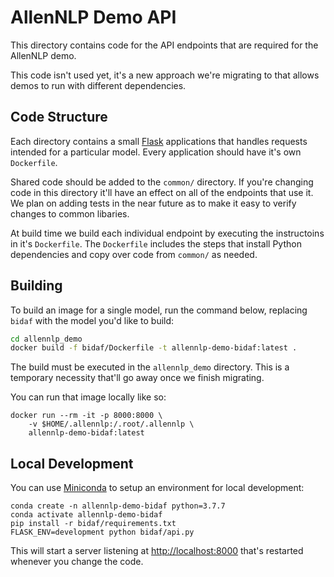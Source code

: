 # AllenNLP Demo API

This directory contains code for the API endpoints that are required for the
AllenNLP demo.

This code isn't used yet, it's a new approach we're migrating to that allows
demos to run with different dependencies.

## Code Structure

Each directory contains a small [Flask](https://flask.palletsprojects.com/en/1.1.x/)
applications that handles requests intended for a particular model. Every
application should have it's own `Dockerfile`.

Shared code should be added to the `common/` directory. If you're changing
code in this directory it'll have an effect on all of the endpoints that
use it. We plan on adding tests in the near future as to make it easy to verify
changes to common libaries.

At build time we build each individual endpoint by executing the instructoins
in it's `Dockerfile`. The `Dockerfile` includes the steps that install Python
dependencies and copy over code from `common/` as needed.

## Building

To build an image for a single model, run the command below, replacing `bidaf`
with the model you'd like to build:

```bash
cd allennlp_demo
docker build -f bidaf/Dockerfile -t allennlp-demo-bidaf:latest .
```

The build must be executed in the `allennlp_demo` directory. This is a temporary
necessity that'll go away once we finish migrating.

You can run that image locally like so:

```
docker run --rm -it -p 8000:8000 \
    -v $HOME/.allennlp:/.root/.allennlp \
    allennlp-demo-bidaf:latest
```

## Local Development

You can use [Miniconda](https://docs.conda.io/en/latest/miniconda.html) to
setup an environment for local development:

```
conda create -n allennlp-demo-bidaf python=3.7.7
conda activate allennlp-demo-bidaf
pip install -r bidaf/requirements.txt
FLASK_ENV=development python bidaf/api.py
```

This will start a server listening at [http://localhost:8000](http://localhost:8000)
that's restarted whenever you change the code.

